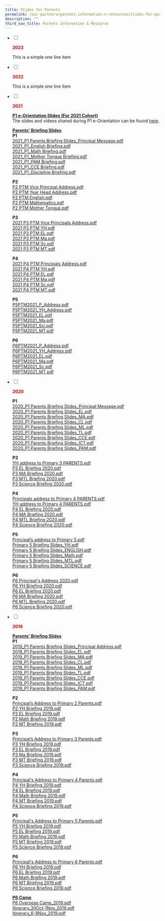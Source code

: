 ```yaml
---
title: Slides for Parents
permalink: /our-partners/parents-information-n-resources/slides-for-parents/
description: ""
third_nav_title: Parents Information & Resource
---
```

<ul class="jekyllcodex_accordion">
<li><input id="accordion1" type="checkbox" /> <label for="accordion1"><p><strong><span style="color: #ff0000;">2023</strong></span></p></label>
<div>
<p>This is a simple one line item</p>
</div>
</li>
<li><input id="accordion2" type="checkbox" /> <label for="accordion2"><p><strong><span style="color: #ff0000;">2022</strong></span></p></label>
<div>
<p>This is a simple one line item</p>
</div>
</li>
<li><input id="accordion3" type="checkbox" /> <label for="accordion3"><p><strong><span style="color: #ff0000;">2021</strong></span></p></label>
<div>
<p><u><strong>P1 e-Orientation Slides (For 2021 Cohort)<br /></strong></u>The slides and videos shared during P1 e-Orientation can be found&nbsp;<a href="https://drive.google.com/drive/folders/1bf_T5sJMjuR8-bhV6o9JanLI_JEw2-F7?usp=sharing" target="_blank" rel="noopener">here</a>.</p>
<p><u></u><strong><u>Parents' Briefing Slides<br /></u></strong><strong>P1<br /></strong><a href="/files/2021_P1%20Parents%20Briefing%20Slides_Principal%20Message.pdf">2021_P1 Parents Briefing Slides_Principal Message.pdf</a><br /><a href="/files/2021_P1_English%20Briefing.pdf">2021_P1_English Briefing.pdf</a><br /><a href="/files/2021_P1_Math%20Briefing.pdf">2021_P1_Math Briefing.pdf</a><br /><a href="/files/2021_P1_Mother%20Tongue%20Briefing.pdf">2021_P1_Mother Tongue Briefing.pdf</a><br /><a href="/files/2021_P1_PAM%20Briefing.pdf">2021_P1_PAM Briefing.pdf</a><br /><a href="/files/2021_P1_CCE%20Briefing.pdf">2021_P1_CCE Briefing.pdf</a><br /><a href="/files/2021_P1_Discipline%20Briefing.pdf">2021_P1_Discipline Briefing.pdf</a></p>
<p><strong>P2<br /></strong><a href="/files/P2%20PTM%20Vice%20Principal%20Address.pdf">P2 PTM Vice Principal Address.pdf</a><br /><a href="/files/P2%20PTM%20Year%20Head%20Address.pdf">P2 PTM Year Head Address.pdf</a><br /><a href="/files/P2%20PTM%20English.pdf">P2 PTM English.pdf</a><br /><a href="/files/P2%20PTM%20Mathematics.pdf">P2 PTM Mathematics.pdf</a><br /><a href="/files/P2%20PTM%20Mother%20Tongue.pdf">P2 PTM Mother Tongue.pdf</a></p>
<p><strong>P3<br /></strong><a href="/files/2021%20P3%20PTM%20Vice%20Principals%20Address.pdf">2021 P3 PTM Vice Principals Address.pdf</a><br /><a href="/files/2021%20P3%20PTM%20YH.pdf">2021 P3 PTM YH.pdf</a><br /><a href="/files/2021%20P3%20PTM%20EL.pdf">2021 P3 PTM EL.pdf</a><br /><a href="/files/2021%20P3%20PTM%20Ma.pdf">2021 P3 PTM Ma.pdf</a><br /><a href="/files/2021%20P3%20PTM%20Sc.pdf">2021 P3 PTM Sc.pdf</a><br /><a href="/files/2021%20P3%20PTM%20MT.pdf">2021 P3 PTM MT.pdf</a></p>
<p><strong>P4<br /></strong><a href="/files/2021%20P4%20PTM%20Principals%20Address.pdf">2021 P4 PTM Principals Address.pdf</a><br /><a href="/files/2021%20P4%20PTM%20YH.pdf">2021 P4 PTM YH.pdf</a><br /><a href="/files/2021%20P4%20PTM%20EL.pdf">2021 P4 PTM EL.pdf</a><br /><a href="/files/2021%20P4%20PTM%20Ma.pdf">2021 P4 PTM Ma.pdf</a><br /><a href="/files/2021%20P4%20PTM%20Sc.pdf">2021 P4 PTM Sc.pdf</a><br /><a href="/files/2021%20P4%20PTM%20MT.pdf">2021 P4 PTM MT.pdf</a></p>
<p><strong>P5<br /></strong><a href="/files/P5PTM2021_P_Address.pdf">P5PTM2021_P_Address.pdf</a><br /><a href="/files/P5PTM2021_YH_Address.pdf">P5PTM2021_YH_Address.pdf</a><br /><a href="/files/P5PTM2021_EL.pdf">P5PTM2021_EL.pdf</a><br /><a href="/files/P5PTM2021_Ma.pdf">P5PTM2021_Ma.pdf</a><br /><a href="/files/P5PTM2021_Sci.pdf">P5PTM2021_Sci.pdf</a><br /><a href="/files/P5PTM2021_MT.pdf">P5PTM2021_MT.pdf</a></p>
<p><strong>P6<br /></strong><a href="/files/P6PTM2021_P_Address.pdf">P6PTM2021_P_Address.pdf</a><br /><a href="/files/P6PTM2021_YH_Address.pdf">P6PTM2021_YH_Address.pdf</a><br /><a href="/files/P6PTM2021_EL.pdf">P6PTM2021_EL.pdf</a><br /><a href="/files/P6PTM2021_Ma.pdf">P6PTM2021_Ma.pdf</a><br /><a href="/files/P6PTM2021_Sc.pdf">P6PTM2021_Sc.pdf</a><br /><a href="/files/P6PTM2021_MT.pdf">P6PTM2021_MT.pdf</a></p>
</div>
</li>
<li><input id="accordion4" type="checkbox" /> <label for="accordion4"><p><strong><span style="color: #ff0000;">2020</strong></span></p></label>
<div>
<p><strong>P1<br /></strong><a href="/files/2020_P1%20Parents%20Briefing%20Slides_Principal%20Message.pdf">2020_P1 Parents Briefing Slides_Principal Message.pdf</a><br /><a href="/files/2020_P1%20Parents%20Briefing%20Slides_EL.pdf">2020_P1 Parents Briefing Slides_EL.pdf</a><br /><a href="/files/2020_P1%20Parents%20Briefing%20Slides_MA.pdf">2020_P1 Parents Briefing Slides_MA.pdf</a><br /><a href="/files/2020_P1%20Parents%20Briefing%20Slides_CL.pdf">2020_P1 Parents Briefing Slides_CL.pdf</a><br /><a href="/files/2020_P1%20Parents%20Briefing%20Slides_ML.pdf">2020_P1 Parents Briefing Slides_ML.pdf</a><br /><a href="/files/2020_P1%20Parents%20Briefing%20Slides_TL.pdf">2020_P1 Parents Briefing Slides_TL.pdf</a><br /><a href="/files/2020_P1%20Parents%20Briefing%20Slides_CCE.pdf">2020_P1 Parents Briefing Slides_CCE.pdf</a><br /><a href="/files/2020_P1%20Parents%20Briefing%20Slides_ICT.pdf">2020_P1 Parents Briefing Slides_ICT.pdf</a><br /><a href="/files/2020_P1%20Parents%20Briefing%20Slides_PAM.pdf">2020_P1 Parents Briefing Slides_PAM.pdf</a>&nbsp;</p>
<p><strong>P3<br /></strong><a href="/files/YH%20address%20to%20Primary%203%20PARENTS.pdf">YH address to Primary 3 PARENTS.pdf</a><br /><a href="/files/P3%20EL%20Briefing%202020.pdf">P3 EL Briefing 2020.pdf</a><br /><a href="/files/P3%20MA%20Briefing%202020.pdf">P3 MA Briefing 2020.pdf</a><br /><a href="/files/P3%20MTL%20Briefing%202020.pdf">P3 MTL Briefing 2020.pdf</a><br /><a href="/files/P3%20Science%20Briefing%202020.pdf">P3 Science Briefing 2020.pdf</a></p>
<p><strong>P4<br /></strong><a href="/files/Principals%20address%20to%20Primary%204%20PARENTS.pdf">Principals address to Primary 4 PARENTS.pdf</a><br /><a href="/files/YH%20address%20to%20Primary%204%20PARENTS.pdf">YH address to Primary 4 PARENTS.pdf</a><br /><a href="/files/P4%20EL%20Briefing%202020.pdf">P4 EL Briefing 2020.pdf</a><br /><a href="/files/P4%20MA%20Briefing%202020.pdf">P4 MA Briefing 2020.pdf</a><br /><a href="/files/P4%20MTL%20Briefing%202020.pdf">P4 MTL Briefing 2020.pdf</a><br /><a href="/files/P4%20Science%20Briefing%202020.pdf">P4 Science Briefing 2020.pdf</a></p>
<p><strong>P5<br /></strong><a href="/files/Principal%E2%80%99s%20address%20to%20Primary%205.pdf">Principal&rsquo;s address to Primary 5.pdf</a><br /><a href="/files/Primary%205%20Briefing%20Slides_YH.pdf">Primary 5 Briefing Slides_YH.pdf</a><br /><a href="/files/Primary%205%20Briefing%20Slides_ENGLISH.pdf">Primary 5 Briefing Slides_ENGLISH.pdf</a><br /><a href="/files/Primary%205%20Briefing%20Slides_Math.pdf">Primary 5 Briefing Slides_Math.pdf</a><br /><a href="/files/Primary%205%20Briefing%20Slides_MTL.pdf">Primary 5 Briefing Slides_MTL.pdf</a><br /><a href="/files/Primary%205%20Briefing%20Slides_SCIENCE.pdf">Primary 5 Briefing Slides_SCIENCE.pdf</a></p>
<p><strong>P6<br /></strong><a href="/files/P6%20PTM/P6%20Principal/'s%20Address%202020.pdf">P6 Principal's Address 2020.pdf</a><br /><a href="/files/P6%20YH%20Briefing%202020.pdf">P6 YH Briefing 2020.pdf</a><br /><a href="/files/P6%20EL%20Briefing%202020.pdf">P6 EL Briefing 2020.pdf</a><br /><a href="/files/P6%20MA%20Briefing%202020.pdf">P6 MA Briefing 2020.pdf</a><br /><a href="/files/P6%20MTL%20Briefing%202020.pdf">P6 MTL Briefing 2020.pdf</a><br /><a href="/files/P6%20Science%20Briefing%202020.pdf">P6 Science Briefing 2020.pdf</a></p>
</div>
</li>
<li><input id="accordion5" type="checkbox" /> <label for="accordion5"><p><strong><span style="color: #ff0000;">2019</strong></span></p></label>
<div>
<p><strong><u>Parents' Briefing Slides<br /></u></strong><strong>P1<br /></strong><a href="/files/2019_P1%20Parents%20Briefing%20Slides_Principal%20Address.pdf">2019_P1 Parents Briefing Slides_Principal Address.pdf</a><br /><a href="/files/2019_P1%20Parents%20Briefing%20Slides_EL.pdf">2019_P1 Parents Briefing Slides_EL.pdf</a><br /><a href="/files/2019_P1%20Parents%20Briefing%20Slides_MA.pdf">2019_P1 Parents Briefing Slides_MA.pdf</a>&nbsp;<br /><a href="/files/2019_P1%20Parents%20Briefing%20Slides_CL.pdf">2019_P1 Parents Briefing Slides_CL.pdf</a><br /><a href="/files/2019_P1%20Parents%20Briefing%20Slides_ML.pdf">2019_P1 Parents Briefing Slides_ML.pdf</a>&nbsp;<br /><a href="/files/2019_P1%20Parents%20Briefing%20Slides_TL.pdf">2019_P1 Parents Briefing Slides_TL.pdf</a><br /><a href="/files/2019_P1%20Parents%20Briefing%20Slides_CCE.pdf">2019_P1 Parents Briefing Slides_CCE.pdf</a><br /><a href="/files/2019_P1%20Parents%20Briefing%20Slides_ICT.pdf">2019_P1 Parents Briefing Slides_ICT.pdf</a><br /><a href="/files/2019_P1%20Parents%20Briefing%20Slides_PAM.pdf">2019_P1 Parents Briefing Slides_PAM.pdf</a></p>
<p><strong>P2<br /></strong><a href="/files/Principal%E2%80%99s%20Address%20to%20Primary%202%20Parents.pdf">Principal&rsquo;s Address to Primary 2 Parents.pdf</a><br /><a href="/files/P2%20YH%20Briefing%202019.pdf">P2 YH Briefing 2019.pdf</a><br /><a href="/files/P2%20EL%20Briefing%202019.pdf">P2 EL Briefing 2019.pdf</a><br /><a href="/files/P2%20Math%20Briefing%202019.pdf">P2 Math Briefing 2019.pdf</a><br /><a href="/files/P2%20MT%20Briefing%202019.pdf">P2 MT Briefing 2019.pdf</a></p>
<p><strong>P3<br /></strong><a href="/files/Principal%E2%80%99s%20Address%20to%20Primary%203%20Parents.pdf">Principal&rsquo;s Address to Primary 3 Parents.pdf</a><br /><a href="/files/P3%20YH%20Briefing%202019.pdf">P3 YH Briefing 2019.pdf</a><br /><a href="/files/P3%20EL%20Briefing%202019.pdf">P3 EL Briefing 2019.pdf</a><br /><a href="/files/P3%20Ma%20Briefing%202019.pdf">P3 Ma Briefing 2019.pdf</a><br /><a href="/files/P3%20MT%20Briefing%202019.pdf">P3 MT Briefing 2019.pdf</a><br /><a href="/files/P3%20Science%20Briefing%202019.pdf">P3 Science Briefing 2019.pdf</a></p>
<p><strong>P4<br /></strong><a href="/files/Principal's%20Address%20to%20Primary%204%20Parents.pdf">Principal's Address to Primary 4 Parents.pdf</a><br /><a href="/files/P4%20YH%20Briefing%202019.pdf">P4 YH Briefing 2019.pdf</a><br /><a href="/files/P4%20EL%20Briefing%202019.pdf">P4 EL Briefing 2019.pdf</a><br /><a href="/files/P4%20Math%20Briefing%202019.pdf">P4 Math Briefing 2019.pdf</a><br /><a href="/files/P4%20MT%20Briefing%202019.pdf">P4 MT Briefing 2019.pdf</a><br /><a href="/files/P4%20Science%20Briefing%202019.pdf">P4 Science Briefing 2019.pdf</a></p>
<p><strong>P5<br /></strong><a href="/files/Principal's%20Address%20to%20Primary%205%20Parents.pdf">Principal's Address to Primary 5 Parents.pdf</a><br /><a href="/files/P5%20YH%20Briefing%202019.pdf">P5 YH Briefing 2019.pdf</a><br /><a href="/files/P5%20EL%20Briefing%202019.pdf">P5 EL Briefing 2019.pdf</a><br /><a href="/files/P5%20Math%20Briefing%202019.pdf">P5 Math Briefing 2019.pdf</a><br /><a href="/files/P5%20MT%20Briefing%202019.pdf">P5 MT Briefing 2019.pdf</a><br /><a href="/files/P5%20Science%20Briefing%202019.pdf">P5 Science Briefing 2019.pdf</a></p>
<p><strong>P6<br /></strong><a href="/files/Principal's%20Address%20to%20Primary%206%20Parents.pdf">Principal's Address to Primary 6 Parents.pdf</a><br /><a href="/files/P6%20YH%20Briefing%202019.pdf">P6 YH Briefing 2019.pdf</a><br /><a href="/files/P6%20EL%20Briefing%202019.pdf">P6 EL Briefing 2019.pdf</a><br /><a href="/files/P6%20Math%20Briefing%202019.pdf">P6 Math Briefing 2019.pdf</a><br /><a href="/files/P6%20MT%20Briefing%202019.pdf">P6 MT Briefing 2019.pdf</a><br /><a href="/files/P6%20PTM/P6%20Science%20Briefing%202019.pdf">P6 Science Briefing 2019.pdf</a></p>
<p><strong><u>P6 Camp<br /></u></strong><a href="/files/P6%20Overseas%20Camp_2019.pdf">P6 Overseas Camp_2019.pdf</a><br /><a href="/files/Itinerary_30Oct-1Nov_2019.pdf">Itinerary_30Oct-1Nov_2019.pdf</a><br /><a href="/files/Itinerary_6-8Nov_2019.pdf">Itinerary_6-8Nov_2019.pdf</a></p>
</div>
</li>
</ul>